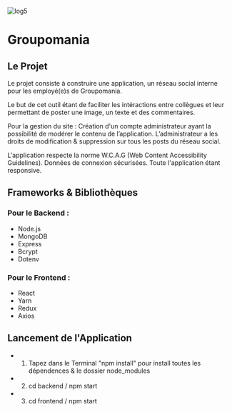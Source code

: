 ![log5](https://user-images.githubusercontent.com/96197835/212493125-4432c47b-3526-4726-aa22-543e2b2cda22.png)
# Groupomania

## Le Projet
Le projet consiste à construire une application, un réseau social interne pour les employé(e)s de Groupomania.

Le but de cet outil étant de faciliter les intéractions entre collègues et leur permettant de poster une image, un texte et des commentaires.

Pour la gestion du site :  Création d'un compte administrateur ayant la possibilité de modérer le contenu de l’application. 
L’administrateur a les droits de modification & suppression sur tous les posts du réseau social. 

L'application respecte la norme W.C.A.G (Web Content Accessibility Guidelines).
Données de connexion sécurisées.
Toute l'application étant responsive.

## Frameworks & Bibliothèques
### Pour le Backend :
- Node.js 
- MongoDB
- Express
- Bcrypt
- Dotenv

### Pour le Frontend :
- React
- Yarn
- Redux
- Axios

## Lancement de l'Application
- 1. Tapez dans le Terminal "npm install" pour install toutes les dépendences & le dossier node_modules
- 2. cd backend / npm start
- 3. cd frontend / npm start





